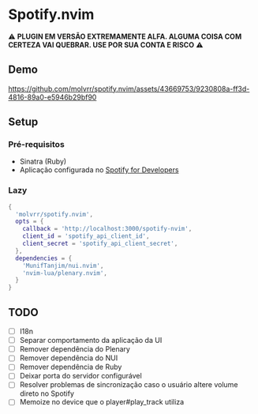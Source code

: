 # Spotify.nvim
:warning: **PLUGIN EM VERSÃO EXTREMAMENTE ALFA. ALGUMA COISA COM CERTEZA VAI QUEBRAR. USE POR SUA CONTA E RISCO** :warning:

## Demo


https://github.com/molvrr/spotify.nvim/assets/43669753/9230808a-ff3d-4816-89a0-e5946b29bf90



## Setup

### Pré-requisitos
- Sinatra (Ruby)
- Aplicação configurada no [Spotify for Developers](https://developer.spotify.com/dashboard)

### Lazy

```lua
{
  'molvrr/spotify.nvim',
  opts = {
    callback = 'http://localhost:3000/spotify-nvim',
    client_id = 'spotify_api_client_id',
    client_secret = 'spotify_api_client_secret',
  },
  dependencies = {
    'MunifTanjim/nui.nvim',
    'nvim-lua/plenary.nvim',
  }
}
```

## TODO
- [ ] I18n
- [ ] Separar comportamento da aplicação da UI
- [ ] Remover dependência do Plenary
- [ ] Remover dependência do NUI
- [ ] Remover dependência de Ruby
- [ ] Deixar porta do servidor configurável
- [ ] Resolver problemas de sincronização caso o usuário altere volume direto no Spotify
- [ ] Memoize no device que o player#play_track utiliza
